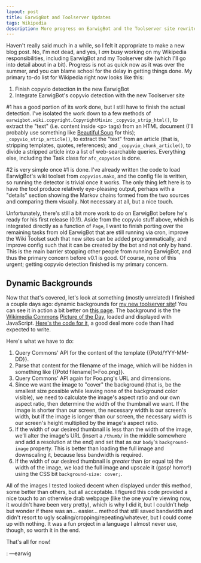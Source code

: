 ```yaml
---
layout: post
title: EarwigBot and Toolserver Updates
tags: Wikipedia
description: More progress on EarwigBot and the Toolserver site rewrite, including dynamic backgrounds
---
```


Haven't really said much in a while, so I felt it appropriate to make a new
blog post. No, I'm not dead, and yes, I _am_ busy working on my Wikipedia
responsibilities, including EarwigBot and my Toolserver site (which I'll go
into detail about in a bit). Progress is not as quick now as it was over the
summer, and you can blame school for the delay in getting things done. My
primary to-do list for Wikipedia right now looks like this:

1. Finish copyvio detection in the new EarwigBot
2. Integrate EarwigBot's copyvio detection with the new Toolserver site

\#1 has a good portion of its work done, but I still have to finish the actual
detection. I've isolated the work down to a few methods of
`earwigbot.wiki.copyright.CopyrightMixin`: `_copyvio_strip_html()`, to
extract the "text" (i.e. content inside &lt;p&gt; tags) from an HTML document
(I'll probably use something like
[Beautiful Soup](http://www.crummy.com/software/BeautifulSoup/) for this);
`_copyvio_strip_article()`, to extract the "text" from an article (that is,
stripping templates, quotes, references); and `_copyvio_chunk_article()`, to
divide a stripped article into a list of web-searchable queries. Everything
else, including the Task class for `afc_copyvios` is done.

\#2 is very simple once #1 is done. I've already written the code to load
EarwigBot's wiki toolset from `copyvios.mako`, and the config file is written,
so running the detector is trivial once it works. The only thing left here is
to have the tool produce relatively eye-pleasing output, perhaps with a
"details" section showing the Markov chains formed from the two sources and
comparing them visually. Not necessary at all, but a nice touch.

Unfortunately, there's still a bit more work to do on EarwigBot before he's
ready for his first release (0.1!). Aside from the copyvio stuff above, which
is integrated directly as a function of `Page`, I want to finish porting over
the remaining tasks from old EarwigBot that are still running via cron, improve
the Wiki Toolset such that new sites can be added programmatically, and improve
config such that it can be created by the bot and not only by hand. This is the
main barrier stopping other people from running EarwigBot, and thus the primary
concern before v0.1 is good. Of course, none of this urgent; getting copyvio
detection finished is my primary concern.

## Dynamic Backgrounds

Now that that's covered, let's look at something (mostly unrelated) I finished
a couple days ago: dynamic backgrounds for
[my new toolserver site](http://toolserver.org/~earwig/rewrite)! You can see it
in action a bit better on [this page](http://toolserver.org/~earwig/earwigbot).
The background is the the [Wikimedia Commons](//commons.wikimedia.org/)
[Picture of the Day](//commons.wikimedia.org/wiki/Commons:Picture_of_the_day),
loaded and displayed with JavaScript.
[Here's the code for it](//github.com/earwig/toolserver/blob/master/static/js/potd.js),
a good deal more code than I had expected to write.

Here's what we have to do:

1. Query Commons' API for the content of the template \{\{Potd/YYY-MM-DD}}.
2. Parse that content for the filename of the image, which will be hidden in
   something like \{\{Potd filename|1=Foo.png}}.
3. Query Commons' API again for Foo.png's URL and dimensions.
4. Since we want the image to "cover" the background (that is, be the smallest
   size possible while leaving none of the background color visible), we need
   to calculate the image's aspect ratio and our own aspect ratio, then
   determine the width of the thumbnail we want. If the image is shorter than
   our screen, the necessary width is our screen's width, but if the image is
   longer than our screen, the necessary width is our screen's height
   multiplied by the image's aspect ratio.
5. If the width of our desired thumbnail is less than the width of the image,
   we'll alter the image's URL (insert a `/thumb/` in the middle somewhere and
   add a resolution at the end) and set that as our `body`'s `background-image`
   property. This is better than loading the full image and downscaling it,
   because less bandwidth is required.
6. If the width of our desired thumbnail is _greater_ than (or equal to) the
   width of the image, we load the full image and upscale it (gasp! horror!)
   using the CSS bit `background-size: cover;`.

All of the images I tested looked decent when displayed under this method, some
better than others, but all acceptable. I figured this code provided a nice
touch to an otherwise drab webpage (like the one you're viewing now, it
wouldn't have been very pretty), which is why I did it, but I couldn't help but
wonder if there was an... easier... method that still saved bandwidth and
didn't resort to ugly scaling/cropping/repeating/whatever, but I could come up
with nothing. It was a fun project in a language I almost never use, though, so
worth it in the end.

That's all for now!

: &mdash;earwig
